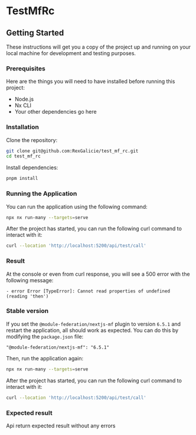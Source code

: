 # TestMfRc

## Getting Started

These instructions will get you a copy of the project up and running on your local machine for development and testing purposes.

### Prerequisites

Here are the things you will need to have installed before running this project:

- Node.js
- Nx CLI
- Your other dependencies go here

### Installation

Clone the repository:

```bash
git clone git@github.com:RexGalicie/test_mf_rc.git
cd test_mf_rc
```

Install dependencies:

```bash
pnpm install
```

### Running the Application
You can run the application using the following command:

```bash
npx nx run-many --targets=serve 
```

After the project has started, you can run the following curl command to interact with it:
```bash 
curl --location 'http://localhost:5200/api/test/call'
```

### Result
At the console or even from curl response, you will see a 500 error with the following message:

```
- error Error [TypeError]: Cannot read properties of undefined (reading 'then')
```


### Stable version

If you set the `@module-federation/nextjs-mf` plugin to version `6.5.1` and restart the application, all should work as expected. You can do this by modifying the `package.json` file:

```
"@module-federation/nextjs-mf": "6.5.1"
```

Then, run the application again: 
```bash
npx nx run-many --targets=serve 
```

After the project has started, you can run the following curl command to interact with it:
```bash 
curl --location 'http://localhost:5200/api/test/call'
```

### Expected result
Api return expected result without any errors

